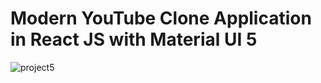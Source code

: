 #  Modern YouTube Clone Application in React JS with Material UI 5
![project5](https://user-images.githubusercontent.com/81360992/223579540-72fad9ce-b663-4e78-a9a1-c98eacfb561d.png)
